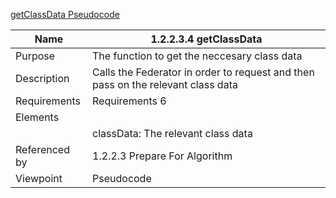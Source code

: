 [getClassData Pseudocode](/Logic/TeamTwoFiles/getClassData.txt)

| Name | 1.2.2.3.4 getClassData |
| ----------- | ----------- |
| Purpose | The function to get the neccesary class data |
| Description | Calls the Federator in order to request and then pass on the relevant class data |
| Requirements | Requirements 6 |
| Elements 
| | classData: The relevant class data|
| Referenced by | 1.2.2.3 Prepare For Algorithm |
| Viewpoint | Pseudocode |
